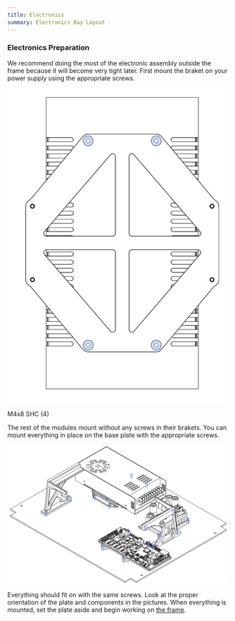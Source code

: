 ```yaml
---
title: Electronics
summary: Electronics Bay Layout
---
```


### Electronics Preparation

We recommend doing the most of the electronic assembly outside the frame because it will become very tight later.
First mount the braket on your power supply using the appropriate screws.

![](./../images/Screenshot_2.png)

M4x8 SHC (4)

The rest of the modules mount without any screws in their brakets. You can mount everything in place on the base plate with the appropriate screws.

![](./../images/Screenshot_3.png)

Everything should fit on with the same screws. Look at the proper orientation of the plate and components in the pictures. When everything is mounted, set the plate aside and begin working on [the frame](./frame.md).